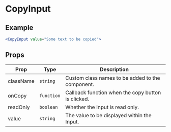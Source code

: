 # CopyInput

## Example

```jsx
<CopyInput value="Some text to be copied">
```

## Props

| Prop      | Type       | Description                                        |
| --------- | ---------- | -------------------------------------------------- |
| className | `string`   | Custom class names to be added to the component.   |
| onCopy    | `function` | Callback function when the copy button is clicked. |
| readOnly  | `boolean`  | Whether the Input is read only.                    |
| value     | `string`   | The value to be displayed within the Input.        |
